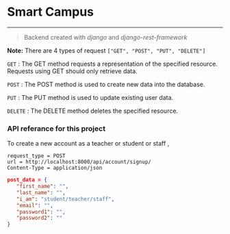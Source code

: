 # Smart Campus
----------------
> Backend created with *django* and *django-rest-framework*

**Note:**
There are 4 types of request `["GET", "POST", "PUT", "DELETE"]`


`GET` : The GET method requests a representation of the specified resource. Requests using GET should only retrieve data.

`POST` : The POST method is used to create new data into the database.

`PUT` : The PUT method is used to update existing user data.

`DELETE` : The DELETE method deletes the specified resource.

### API referance for this project
To create a new account as a teacher or student or staff ,
```
request_type = POST
url = http://localhost:8000/api/account/signup/
Content-Type = application/json
```
```json
post_data = {
   "first_name": "",
   "last_name": "",
   "i_am": "student/teacher/staff",
   "email": "",
   "password1": "",
   "password2": ""
}
```
